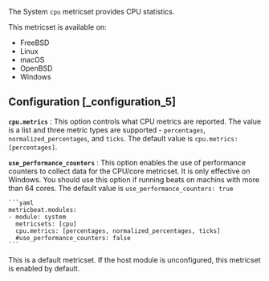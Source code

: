 The System `cpu` metricset provides CPU statistics.

This metricset is available on:

* FreeBSD
* Linux
* macOS
* OpenBSD
* Windows


## Configuration [_configuration_5]

**`cpu.metrics`**
:   This option controls what CPU metrics are reported. The value is a list and three metric types are supported - `percentages`, `normalized_percentages`, and `ticks`. The default value is `cpu.metrics: [percentages]`.

**`use_performance_counters`**
:   This option enables the use of performance counters to collect data for the CPU/core metricset. It is only effective on Windows. You should use this option if running beats on machins with more than 64 cores. The default value is `use_performance_counters: true`

    ```yaml
    metricbeat.modules:
    - module: system
      metricsets: [cpu]
      cpu.metrics: [percentages, normalized_percentages, ticks]
      #use_performance_counters: false
    ```


This is a default metricset. If the host module is unconfigured, this metricset is enabled by default.
